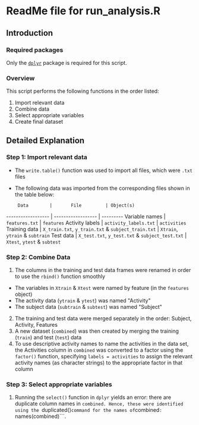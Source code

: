 # ReadMe file for run_analysis.R

## Introduction

### Required packages
Only the [```dplyr```](http://cran.r-project.org/web/packages/dplyr/index.html) package is required for this script.

### Overview
This script performs the following functions in the order listed:
  
1. Import relevant data 
2. Combine data  
3. Select appropriate variables  
4. Create final dataset  

## Detailed Explanation

### Step 1: Import relevant data
* The ```write.table()``` function was used to import all files, which were ```.txt``` files
* The following data was imported from the corresponding files shown in the table below:

       Data        |       File         | Object(s)
------------------ | ------------------ | ---------
Variable names     | ```features.txt``` | ```features```
Activity labels    | ```activity_labels.txt``` | ```activities```
Training data      | ```X_train.txt```, ```y_train.txt``` & ```subject_train.txt``` | ```Xtrain```, ```ytrain``` & ```subtrain```
Test data          | ```X_test.txt```, ```y_test.txt``` & ```subject_test.txt``` | ```Xtest```, ```ytest``` & ```subtest```

### Step 2: Combine Data
1. The columns in the training and test data frames were renamed in order to use the ```rbind()``` function smoothly
  + The variables in ```Xtrain``` & ```Xtest``` were named by feature (in the ```features``` object)
  + The activity data (```ytrain``` & ```ytest```) was named "Activity"
  + The subject data (```subtrain``` & ```subtest```) was named "Subject"
2. The training and test data were merged separately in the order: Subject, Activity, Features
3. A new dataset (```combined```) was then created by merging the training (```train```) and test (```test```) data
4. To use descriptive activity names to name the activities in the data set, the Activities column in ```combined``` was converted to a factor using the ```factor()``` function, specifying ```labels = activities``` to assign the relevant activity names (as character strings) to the appropriate factor in that column

### Step 3: Select appropriate variables
1. Running the ```select()``` function in ```dplyr``` yields an error: there are duplicate column names in ```combined. Hence, these were identified using the ```duplicated()``` command for the names of ```combined```: ```names(combined)```.
